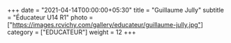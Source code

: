 +++
date = "2021-04-14T00:00:00+05:30"
title = "Guillaume Jully"
subtitle = "Éducateur U14 R1"
photo = ["https://images.rcvichy.com/gallery/educateur/guillaume-jully.jpg"]
category = ["EDUCATEUR"]
weight = 12
+++ 

